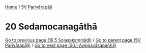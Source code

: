 
[Home](/) / [5V Parivārapāḷi](../5V.md)

# 20 Sedamocanagāthā


[Go to previous page (19.5 Soḷasakammādi)](19/19.5.md) / [Go to parent page (5V Parivārapāḷi)](0.md) / [Go to next page (20.1 Avippavāsapañhā)](20/20.1.md)


